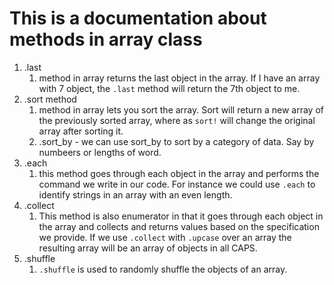 # This is a documentation about methods in array class  
1. .last  
    1. method in array returns the last object in the array. If I have an array with 7 object, the `.last` method will return the 7th object to me.  
1. .sort method  
    1. method in array lets you sort the array. Sort will return a new array of the previously sorted array, where as `sort!` will change the original array after sorting it.  
    1. .sort_by - we can use sort_by to sort by a category of data. Say by numbeers or lengths of word.  
1. .each  
    1. this method goes through each object in the array and performs the command we write in our code. For instance we could use `.each` to identify strings in an array with an even length.  
1. .collect  
    1. This method is also enumerator in that it goes through each object in the array and collects and returns values based on the specification we provide. If we use `.collect` with `.upcase` over an array the resulting array will be an array of objects in all CAPS.  
1. .shuffle  
    1. `.shuffle` is used to randomly shuffle the objects of an array.
